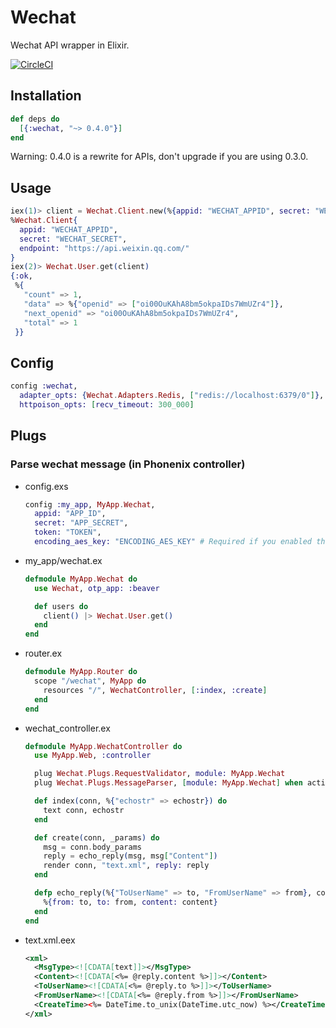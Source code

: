 # Wechat
Wechat API wrapper in Elixir.

[![CircleCI](https://circleci.com/gh/elixir-wechat/wechat.svg?style=svg)](https://circleci.com/gh/elixir-wechat/wechat)

## Installation
```elixir
def deps do
  [{:wechat, "~> 0.4.0"}]
end
```

Warning: 0.4.0 is a rewrite for APIs, don't upgrade if you are using 0.3.0.

## Usage
```elixir
iex(1)> client = Wechat.Client.new(%{appid: "WECHAT_APPID", secret: "WECHAT_SECRET"})
%Wechat.Client{
  appid: "WECHAT_APPID",
  secret: "WECHAT_SECRET",
  endpoint: "https://api.weixin.qq.com/"
}
iex(2)> Wechat.User.get(client)
{:ok,
 %{
   "count" => 1,
   "data" => %{"openid" => ["oi00OuKAhA8bm5okpaIDs7WmUZr4"]},
   "next_openid" => "oi00OuKAhA8bm5okpaIDs7WmUZr4",
   "total" => 1
 }}
```

## Config
```elixir
config :wechat,
  adapter_opts: {Wechat.Adapters.Redis, ["redis://localhost:6379/0"]},
  httpoison_opts: [recv_timeout: 300_000]
```

## Plugs

### Parse wechat message (in Phonenix controller)

* config.exs

  ```elixir
  config :my_app, MyApp.Wechat,
    appid: "APP_ID",
    secret: "APP_SECRET",
    token: "TOKEN",
    encoding_aes_key: "ENCODING_AES_KEY" # Required if you enabled the encrypt mode
  ```

* my_app/wechat.ex

  ```elixir
  defmodule MyApp.Wechat do
    use Wechat, otp_app: :beaver

    def users do
      client() |> Wechat.User.get()
    end
  end
  ```

* router.ex

  ```elixir
  defmodule MyApp.Router do
    scope "/wechat", MyApp do
      resources "/", WechatController, [:index, :create]
    end
  end
  ```

* wechat_controller.ex

  ```elixir
  defmodule MyApp.WechatController do
    use MyApp.Web, :controller

    plug Wechat.Plugs.RequestValidator, module: MyApp.Wechat
    plug Wechat.Plugs.MessageParser, [module: MyApp.Wechat] when action in [:create]

    def index(conn, %{"echostr" => echostr}) do
      text conn, echostr
    end

    def create(conn, _params) do
      msg = conn.body_params
      reply = echo_reply(msg, msg["Content"])
      render conn, "text.xml", reply: reply
    end

    defp echo_reply(%{"ToUserName" => to, "FromUserName" => from}, content) do
      %{from: to, to: from, content: content}
    end
  end
  ```

* text.xml.eex

  ```xml
  <xml>
    <MsgType><![CDATA[text]]></MsgType>
    <Content><![CDATA[<%= @reply.content %>]]></Content>
    <ToUserName><![CDATA[<%= @reply.to %>]]></ToUserName>
    <FromUserName><![CDATA[<%= @reply.from %>]]></FromUserName>
    <CreateTime><%= DateTime.to_unix(DateTime.utc_now) %></CreateTime>
  </xml>
  ```
